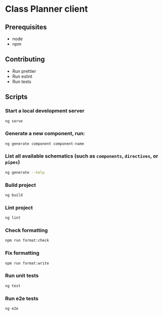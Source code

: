 # Class Planner client

## Prerequisites

- node
- npm

## Contributing

- Run prettier
- Run eslint
- Run tests

## Scripts

### Start a local development server

```bash
ng serve
```

### Generate a new component, run:

```bash
ng generate component component-name
```

### List all available schematics (such as `components`, `directives`, or `pipes`)

```bash
ng generate --help
```

### Build project

```bash
ng build
```

### Lint project

```bash
ng lint
```

### Check formatting

```bash
npm run format:check
```

### Fix formatting

```bash
npm run format:write
```

### Run unit tests

```bash
ng test
```

### Run e2e tests

```bash
ng e2e
```
